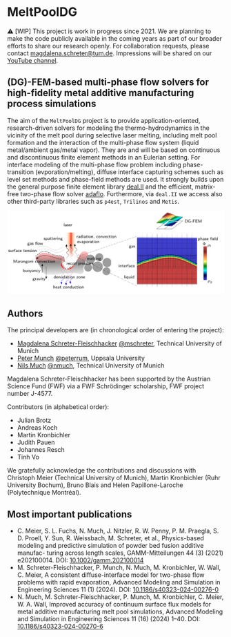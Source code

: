 # MeltPoolDG

:warning: [WIP] This project is work in progress since 2021. We are planning to make the code publicly available in the coming years as part of our broader efforts to share our research openly.
For collaboration requests, please contact magdalena.schreter@tum.de. Impressions will be shared on our [YouTube channel](https://www.youtube.com/channel/UCNZqFRMi-bBMaDMXC38AehA).

## (DG)-FEM-based multi-phase flow solvers for high-fidelity metal additive manufacturing process simulations

The aim of the `MeltPoolDG` project is to provide application-oriented, research-driven solvers for modeling the thermo-hydrodynamics in the vicinity of the melt pool during selective laser melting, including melt pool formation and the interaction of the multi-phase flow system (liquid metal/ambient gas/metal vapor). They are and will be based on continuous and discontinuous finite element methods in an Eulerian setting. For interface modeling of the multi-phase flow problem including phase-transition (evporation/melting), diffuse interface capturing schemes such as level set methods and phase-field methods are used. It strongly builds upon the general purpose finite element library [deal.II](https://github.com/dealii/dealii) and the efficient, matrix-free two-phase flow solver [adaflo](https://github.com/kronbichler/adaflo). Furthermore, via `deal.II` we access also other third-party libraries such as `p4est`, `Trilinos` and `Metis`.

![alt text](doc/MeltPoolDG.png?raw=true)

## Authors

The principal developers are (in chronological order of entering the project):
* [Magdalena Schreter-Fleischhacker](https://www.epc.ed.tum.de/sam/team/magdalena-schreter-fleischhacker/) [@mschreter](https://github.com/mschreter), Technical University of Munich
* [Peter Munch](https://peterrum.github.io/) [@peterrum](https://github.com/peterrum), Uppsala University
* [Nils Much](https://www.epc.ed.tum.de/sam/team/nils-much/) [@nmuch](https://github.com/nmuch), Technical University of Munich 

Magdalena Schreter-Fleischhacker has been supported by the Austrian Science Fund (FWF) via a FWF Schrödinger scholarship, FWF project number J-4577. 

Contributors (in alphabetical order):
* Julian Brotz
* Andreas Koch
* Martin Kronbichler
* Judith Pauen
* Johannes Resch
* Tinh Vo

We gratefully acknowledge the contributions and discussions with Christoph Meier (Technical University of Munich), Martin Kronbichler (Ruhr University Bochum), Bruno Blais and Helen Papillone-Laroche (Polytechnique Montréal).  

## Most important publications

* C. Meier, S. L. Fuchs, N. Much, J. Nitzler, R. W. Penny, P. M. Praegla, S. D. Proell, Y. Sun, R. Weissbach,
M. Schreter, et al., Physics-based modeling and predictive simulation of powder bed fusion additive manufac-
turing across length scales, GAMM-Mitteilungen 44 (3) (2021) e202100014. DOI: [10.1002/gamm.202100014](https://doi.org/10.1002/gamm.202100014)
* M. Schreter-Fleischhacker, P. Munch, N. Much, M. Kronbichler, W. Wall, C. Meier, A consistent diffuse-interface
model for two-phase flow problems with rapid evaporation, Advanced Modeling and Simulation in Engineering
Sciences 11 (1) (2024). DOI: [10.1186/s40323-024-00276-0](https://doi.org/10.1186/s40323-024-00276-0)
* N. Much, M. Schreter-Fleischhacker, P. Munch, M. Kronbichler, C. Meier, W. A. Wall, Improved accuracy of
continuum surface flux models for metal additive manufacturing melt pool simulations, Advanced Modeling and
Simulation in Engineering Sciences 11 (16) (2024) 1–40. DOI: [10.1186/s40323-024-00270-6](https://doi.org/10.1186/s40323-024-00270-6)
